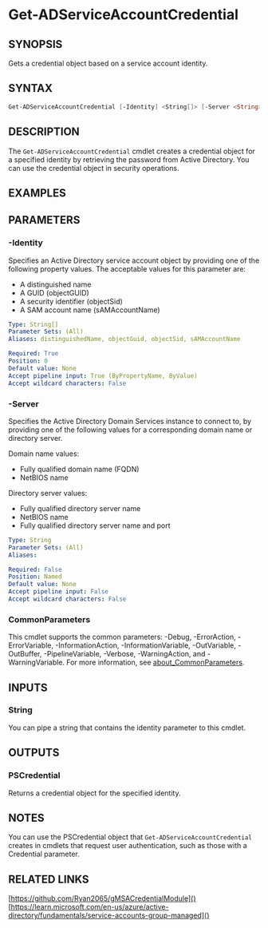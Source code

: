 ﻿---
external help file: PoshToolbox-help.xml
Module Name: PoshToolbox
online version: https://gitlab.com/PoshAJ/PoshToolbox/-/blob/main/docs/Get-ADServiceAccountCredential.md
schema: 2.0.0
---

# Get-ADServiceAccountCredential

## SYNOPSIS

Gets a credential object based on a service account identity.

## SYNTAX

```powershell
Get-ADServiceAccountCredential [-Identity] <String[]> [-Server <String>] [<CommonParameters>]
```

## DESCRIPTION

The `Get-ADServiceAccountCredential` cmdlet creates a credential object for a specified identity by retrieving the password from Active Directory. You can use the credential object in security operations.

## EXAMPLES

## PARAMETERS

### -Identity

Specifies an Active Directory service account object by providing one of the following property values. The acceptable values for this parameter are:

- A distinguished name
- A GUID (objectGUID)
- A security identifier (objectSid)
- A SAM account name (sAMAccountName)

```yaml
Type: String[]
Parameter Sets: (All)
Aliases: distinguishedName, objectGuid, objectSid, sAMAccountName

Required: True
Position: 0
Default value: None
Accept pipeline input: True (ByPropertyName, ByValue)
Accept wildcard characters: False
```

### -Server

Specifies the Active Directory Domain Services instance to connect to, by providing one of the following values for a corresponding domain name or directory server.

Domain name values:

- Fully qualified domain name (FQDN)
- NetBIOS name

Directory server values:

- Fully qualified directory server name
- NetBIOS name
- Fully qualified directory server name and port

```yaml
Type: String
Parameter Sets: (All)
Aliases:

Required: False
Position: Named
Default value: None
Accept pipeline input: False
Accept wildcard characters: False
```

### CommonParameters

This cmdlet supports the common parameters: -Debug, -ErrorAction, -ErrorVariable, -InformationAction, -InformationVariable, -OutVariable, -OutBuffer, -PipelineVariable, -Verbose, -WarningAction, and -WarningVariable. For more information, see [about_CommonParameters](http://go.microsoft.com/fwlink/?LinkID=113216).

## INPUTS

### String

You can pipe a string that contains the identity parameter to this cmdlet.

## OUTPUTS

### PSCredential

Returns a credential object for the specified identity.

## NOTES

You can use the PSCredential object that `Get-ADServiceAccountCredential` creates in cmdlets that request user authentication, such as those with a Credential parameter.

## RELATED LINKS

[https://github.com/Ryan2065/gMSACredentialModule]()
[https://learn.microsoft.com/en-us/azure/active-directory/fundamentals/service-accounts-group-managed]()

